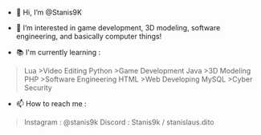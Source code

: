 - 👋 Hi, I’m @Stanis9K
  
- 👀 I’m interested in game development, 3D modeling, software engineering, and basically computer things!
- 📚 I'm currently learning :
>Lua              >Video Editing
>Python           >Game Development
>Java             >3D Modeling
>PHP              >Software Engineering
>HTML             >Web Developing
>MySQL            >Cyber Security

- 📫 How to reach me :
>Instagram : @stanis9k
>Discord   : Stanis9k / stanislaus.dito

<!---
Stanis9K/Stanis9K is a ✨ special ✨ repository because its `README.md` (this file) appears on your GitHub profile.
You can click the Preview link to take a look at your changes.
--->
